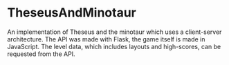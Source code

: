 # TheseusAndMinotaur
An implementation of Theseus and the minotaur which uses a client-server architecture. The API was made with Flask, the game itself is made in JavaScript. The level data, which includes layouts and high-scores, can be requested from the API.
